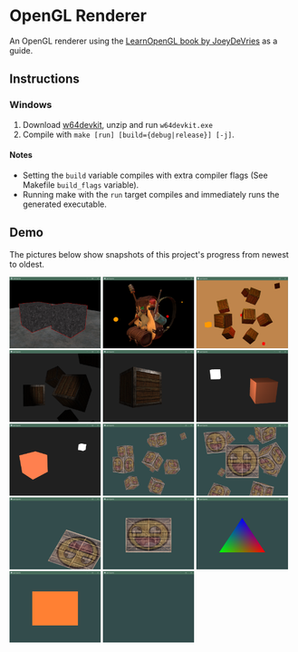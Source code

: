 # OpenGL Renderer
An OpenGL renderer using the [LearnOpenGL book by JoeyDeVries](https://learnopengl.com/) as a guide.
## Instructions
### Windows
1. Download [w64devkit](https://github.com/skeeto/w64devkit/releases), unzip and run ``w64devkit.exe``
2. Compile with `make [run] [build={debug|release}] [-j]`.

#### Notes
- Setting the `build` variable compiles with extra compiler flags (See Makefile `build_flags` variable).
- Running make with the `run` target compiles and immediately runs the generated executable.

## Demo
The pictures below show snapshots of this project's progress from newest to oldest.
<div float="center">
  <img width="32%" src="screenshots/13 depth stencil testing.png" alt="Depth and Stencil testing chapters screenshot" />
  <img width="32%" src="screenshots/12 model loading.png" alt="Model Loading section (Mesh & Model chapters) screenshot" />
  <img width="32%" src="screenshots/11 multiple lights.png" alt="Multiple Lights chapter screenshot" />
</div>
<div float="center">
  <img width="32%" src="screenshots/10 light casters.png" alt="Light Casters chapter screenshot" />
  <img width="32%" src="screenshots/9 lighting maps.png" alt="Lighting Maps chapter screenshot" />
  <img width="32%" src="screenshots/8 basic lighting.png" alt="Basic Lighting chapter screenshot" />
</div>
<div float="center">
  <img width="32%" src="screenshots/7 colors.png" alt="Colors chapter screenshot" />
  <img width="32%" src="screenshots/6 cameras.png" alt="Cameras chapter screenshot" />
  <img width="32%" src="screenshots/5 coordinate systems.png" alt="Coordinate Systems chapter screenshot" />
</div>
<div float="center">
  <img width="32%" src="screenshots/4 transformations.png" alt="Transformations chapter screenshot" />
  <img width="32%" src="screenshots/3 textures.png" alt="Textures chapter screenshot" />
  <img width="32%" src="screenshots/2 shaders.png" alt="Shaders chapter screenshot" />
</div>
<div float="center">
  <img width="32%" src="screenshots/1 hello triangle.png" alt="Hello Triangle chapter screenshot" />
  <img width="32%" src="screenshots/0 hello window.png" alt="Hello Window chapter screenshot" />
</div>
